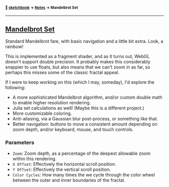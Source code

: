 #### <sup>:notebook: [sketchbook](../README.md) → [Notes](./README.md) → Mandelbrot Set</sup>
---

## [Mandelbrot Set](http://flatpickles.com/sketchbook/#mandelbrot-set)

Standard Mandelbrot fare, with basic navigation and a little bit extra. Look, a rainbow!

This is implemented as a fragment shader, and as it turns out, WebGL doesn't support double precision. It probably makes this considerably snappier to use floats, but also means that we can't zoom in as far, so perhaps this misses some of the classic fractal appeal.

If I were to keep working on this (which I may, someday), I'd explore the following:
* A more sophisticated Mandelbrot algorithm, and/or custom double math to enable higher resolution rendering.
* Julia set calculations as well! (Maybe this is a different project.)
* More customizable coloring.
* Anti-aliasing, via a Gaussian blur post-process, or something like that.
* Better navigation: buttons to move a consistent amount depending on zoom depth, and/or keyboard, mouse, and touch controls.

### Parameters

* `Zoom`: Zoom depth, as a percentage of the deepest allowable zoom within this rendering.
* `X Offset`: Effectively the horizontal scroll position.
* `Y Offset`: Effectively the vertical scroll position.
* `Color Cycles`: How many times the we cycle through the color wheel between the outer and inner boundaries of the fractal.
